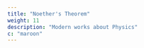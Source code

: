 ```yaml
---
title: "Noether's Theorem"
weight: 11
description: "Modern works about Physics"
c: "maroon"
---
```



